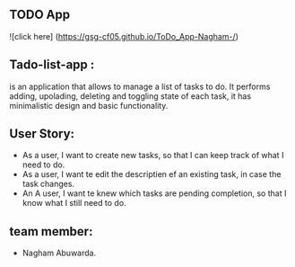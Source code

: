 ## TODO App
![click here] (https://gsg-cf05.github.io/ToDo_App-Nagham-/)
## Tado-list-app :
is an application that allows to manage a list of tasks to do. It performs adding, upolading, deleting and
toggling state of each task, it has minimalistic design and basic functionality.
## User Story:
- As a user, I want to create new tasks, so that I can keep track of what I need to do.
- As a user, I want te edit the descriptien ef an existing task, in case the task changes.
- An A user, I want te knew which tasks are pending completion, so that I know what I still need to do.
## team member: 
- Nagham Abuwarda.
